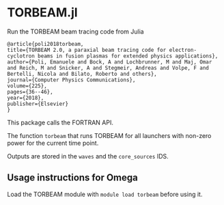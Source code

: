 # TORBEAM.jl

Run the TORBEAM beam tracing code from Julia

    @article{poli2018torbeam,
    title={TORBEAM 2.0, a paraxial beam tracing code for electron-cyclotron beams in fusion plasmas for extended physics applications},
    author={Poli, Emanuele and Bock, A and Lochbrunner, M and Maj, Omar and Reich, M and Snicker, A and Stegmeir, Andreas and Volpe, F and Bertelli, Nicola and Bilato, Roberto and others},
    journal={Computer Physics Communications},
    volume={225},
    pages={36--46},
    year={2018},
    publisher={Elsevier}
    }

This package calls the FORTRAN API.

The function `torbeam` that runs TORBEAM for all launchers with non-zero power for the current time point.

Outputs are stored in the `waves` and the `core_sources` IDS. 

## Usage instructions for Omega

Load the TORBEAM module with `module load torbeam` before using it.